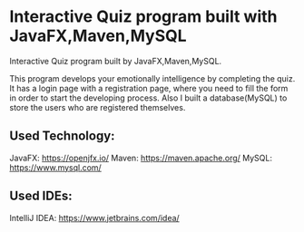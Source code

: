 # Interactive Quiz program built with JavaFX,Maven,MySQL

Interactive Quiz program built by JavaFX,Maven,MySQL.  

This program develops your emotionally intelligence by completing the quiz. It has a login page with a registration page, where you need to fill the form in order to start the developing process. Also I built a database(MySQL) to store the users who are registered themselves.

## Used Technology:
JavaFX: https://openjfx.io/
Maven: https://maven.apache.org/
MySQL: https://www.mysql.com/

## Used IDEs:
IntelliJ IDEA: https://www.jetbrains.com/idea/

